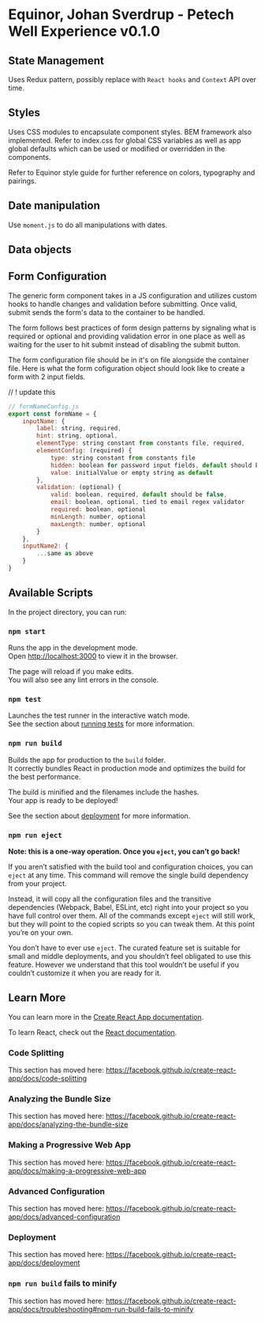 # Equinor, Johan Sverdrup - Petech Well Experience v0.1.0

## State Management

Uses Redux pattern, possibly replace with `React hooks` and `Context` API over time.

## Styles

Uses CSS modules to encapsulate component styles. BEM framework also implemented. Refer to index.css for global CSS variables as well as app global defaults which can be used or modified or overridden in the components.

Refer to Equinor style guide for further reference on colors, typography and pairings.

## Date manipulation

Use `moment.js` to do all manipulations with dates.

## Data objects
<!-- ? Tentative -->
<!-- Uses `normalizr` to flatten data objects from back-end to streamline data traversal and iteration. -->

## Form Configuration

The generic form component takes in a JS configuration and utilizes custom hooks to handle changes and validation before submitting. Once valid, submit sends the form's data to the container to be handled.

The form follows best practices of form design patterns by signaling what is required or optional and providing validation error in one place as well as waiting for the user to hit submit instead of disabling the submit button.

The form configuration file should be in it's on file alongside the container file.
Here is what the form cofiguration object should look like to create a form with 2 input fields.

// ! update this
```js
// formNameConfig.js
export const formName = {
    inputName: {
        label: string, required,
        hint: string, optional,
        elementType: string constant from constants file, required,
        elementConfig: (required) {
            type: string constant from constants file
            hidden: boolean for password input fields, default should be true
            value: initialValue or empty string as default
        },
        validation: (optional) {
            valid: boolean, required, default should be false,
            email: boolean, optional, tied to email regex validator
            required: boolean, optional
            minLength: number, optional
            maxLength: number, optional
        }
    },
    inputName2: {
        ...same as above
    }
}
```

## Available Scripts

In the project directory, you can run:

### `npm start`

Runs the app in the development mode.<br>
Open [http://localhost:3000](http://localhost:3000) to view it in the browser.

The page will reload if you make edits.<br>
You will also see any lint errors in the console.

### `npm test`

Launches the test runner in the interactive watch mode.<br>
See the section about [running tests](https://facebook.github.io/create-react-app/docs/running-tests) for more information.

### `npm run build`

Builds the app for production to the `build` folder.<br>
It correctly bundles React in production mode and optimizes the build for the best performance.

The build is minified and the filenames include the hashes.<br>
Your app is ready to be deployed!

See the section about [deployment](https://facebook.github.io/create-react-app/docs/deployment) for more information.

### `npm run eject`

**Note: this is a one-way operation. Once you `eject`, you can’t go back!**

If you aren’t satisfied with the build tool and configuration choices, you can `eject` at any time. This command will remove the single build dependency from your project.

Instead, it will copy all the configuration files and the transitive dependencies (Webpack, Babel, ESLint, etc) right into your project so you have full control over them. All of the commands except `eject` will still work, but they will point to the copied scripts so you can tweak them. At this point you’re on your own.

You don’t have to ever use `eject`. The curated feature set is suitable for small and middle deployments, and you shouldn’t feel obligated to use this feature. However we understand that this tool wouldn’t be useful if you couldn’t customize it when you are ready for it.

## Learn More

You can learn more in the [Create React App documentation](https://facebook.github.io/create-react-app/docs/getting-started).

To learn React, check out the [React documentation](https://reactjs.org/).

### Code Splitting

This section has moved here: https://facebook.github.io/create-react-app/docs/code-splitting

### Analyzing the Bundle Size

This section has moved here: https://facebook.github.io/create-react-app/docs/analyzing-the-bundle-size

### Making a Progressive Web App

This section has moved here: https://facebook.github.io/create-react-app/docs/making-a-progressive-web-app

### Advanced Configuration

This section has moved here: https://facebook.github.io/create-react-app/docs/advanced-configuration

### Deployment

This section has moved here: https://facebook.github.io/create-react-app/docs/deployment

### `npm run build` fails to minify

This section has moved here: https://facebook.github.io/create-react-app/docs/troubleshooting#npm-run-build-fails-to-minify
